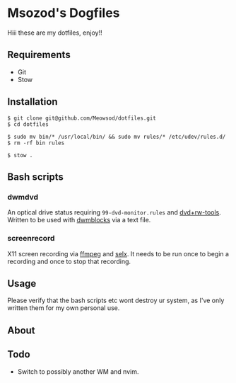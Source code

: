 # Msozod's Dogfiles

Hiii these are my dotfiles, enjoy!!

## Requirements

* Git
* Stow

## Installation

```
$ git clone git@github.com/Meowsod/dotfiles.git
$ cd dotfiles
```

```
$ sudo mv bin/* /usr/local/bin/ && sudo mv rules/* /etc/udev/rules.d/
$ rm -rf bin rules
```

```
$ stow .
```

## Bash scripts

### dwmdvd

An optical drive status requiring `99-dvd-monitor.rules` and [dvd+rw-tools](https://archlinux.org/packages/extra/x86_64/dvd+rw-tools/). Written to be used with [dwmblocks](https://github.com/torrinfail/dwmblocks) via a text file.

### screenrecord

X11 screen recording via [ffmpeg](https://git.ffmpeg.org/ffmpeg) and [selx](https://codeberg.org/NRK/selx). It needs to be run once to begin a recording and once to stop that recording.

## Usage

Please verify that the bash scripts etc wont destroy ur system, as I've only written them for my own personal use.

## About

## Todo

* Switch to possibly another WM and nvim.
